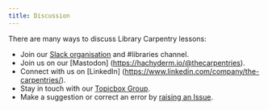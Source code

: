 ```yaml
---
title: Discussion
---
```


There are many ways to discuss Library Carpentry lessons:

- Join our [Slack organisation](https://slack-invite.carpentries.org/) and #libraries channel.
- Join us on our [Mastodon] (https://hachyderm.io/@thecarpentries).
- Connect with us on [LinkedIn] (https://www.linkedin.com/company/the-carpentries/).
- Stay in touch with our [Topicbox Group](https://carpentries.topicbox.com/groups/discuss-library-carpentry).
- Make a suggestion or correct an error by [raising an Issue](https://github.com/LibraryCarpentry/lc-data-intro/issues).
